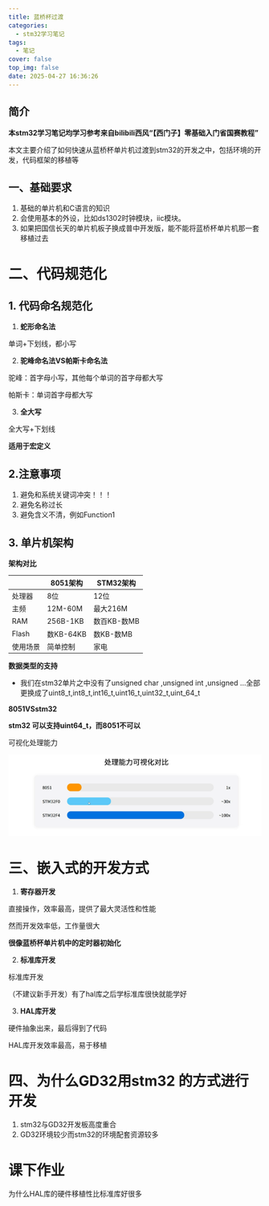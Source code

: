 ```yaml
---
title: 蓝桥杯过渡
categories:
  - stm32学习笔记
tags:
  - 笔记
cover: false
top_img: false
date: 2025-04-27 16:36:26
---
```


## 简介

**本stm32学习笔记均学习参考来自bilibili西风“【西门子】零基础入门省国赛教程”**

本文主要介绍了如何快速从蓝桥杯单片机过渡到stm32的开发之中，包括环境的开发，代码框架的移植等

## 一、基础要求

1. 基础的单片机和C语言的知识
2. 会使用基本的外设，比如ds1302时钟模块，iic模块。
3. 如果把国信长天的单片机板子换成普中开发版，能不能将蓝桥杯单片机那一套移植过去

# 二、代码规范化

## 1. 代码命名规范化

1. **蛇形命名法**

单词+下划线，都小写

2. **驼峰命名法VS帕斯卡命名法**

驼峰：首字母小写，其他每个单词的首字母都大写

帕斯卡：单词首字母都大写

3. **全大写**

全大写+下划线

**适用于宏定义**

## 2.注意事项

1. 避免和系统关键词冲突！！！
2. 避免名称过长
3. 避免含义不清，例如Function1

## 3. 单片机架构

**架构对比**

|          | 8051架构  | STM32架构   |
| -------- | --------- | ----------- |
| 处理器   | 8位       | 12位        |
| 主频     | 12M-60M   | 最大216M    |
| RAM      | 256B-1KB  | 数百KB-数MB |
| Flash    | 数KB-64KB | 数KB-数MB   |
| 使用场景 | 简单控制  | 家电        |

**数据类型的支持**

- 我们在stm32单片之中没有了unsigned char ,unsigned int ,unsigned …全部更换成了uint8_t,int8_t,int16_t,uint16_t,uint32_t,uint_64_t

**8051VSstm32**

**stm32 可以支持uint64_t，而8051不可以**

可视化处理能力

![image-20250427171654478](蓝桥杯过渡/image-20250427171654478.png)

# 三、嵌入式的开发方式

1. **寄存器开发**

直接操作，效率最高，提供了最大灵活性和性能

然而开发效率低，工作量很大

**很像蓝桥杯单片机中的定时器初始化**

2. **标准库开发**

标准库开发

（不建议新手开发）有了hal库之后学标准库很快就能学好

3. **HAL库开发**

硬件抽象出来，最后得到了代码

HAL库开发效率最高，易于移植

# 四、为什么GD32用stm32 的方式进行开发

1. stm32与GD32开发板高度重合
2. GD32环境较少而stm32的环境配套资源较多

# 课下作业

为什么HAL库的硬件移植性比标准库好很多